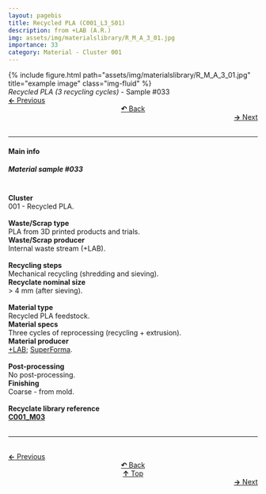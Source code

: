 ```yaml
---
layout: pagebis
title: Recycled PLA (C001_L3_S01)
description: from +LAB (A.R.)
img: assets/img/materialslibrary/R_M_A_3_01.jpg
importance: 33
category: Material - Cluster 001
---
```

<div class="row">
    <div class="col-sm mt-3 mt-md-0">
        {% include figure.html path="assets/img/materialslibrary/R_M_A_3_01.jpg" title="example image" class="img-fluid" %}
    </div>
</div>
<div class="caption">
    <i>Recycled PLA (3 recycling cycles)</i> - Sample #033
</div>

<div class="row justify-content-sm-center">
    <div class="col-sm-4 mt-3 mt-md-0" style="text-align:left">
      <a href="/projects/MatLi_C001_L2_S16/" target="_self"><b>←</b> Previous</a>
    </div>
    <div class="col-sm-4 mt-3 mt-md-0" style="text-align:center">
  <a href="/materialslibrary/" target="_self"><b>↶</b> Back</a>
    </div>
    <div class="col-sm-4 mt-3 mt-md-0" style="text-align:right">
        <td align="right"><a href="/projects/MatLi_C001_L3_S02/" target="_self"><b>→</b> Next</a></td>
    </div>
</div>
<br>

<hr>
<h4><b>Main info</b></h4>
<h5>Material sample #033</h5>
<br>

<div class="row justify-content-sm-left">
    <div class="col-sm-3 mt-3 mt-md-0" style="text-align:left">
        <b>Cluster</b>
    </div>
    <div class="col-sm-9 mt-3 mt-md-0" style="text-align:left">
        001 - Recycled PLA.
    </div>
</div>
<br>

<div class="row justify-content-sm-left">
    <div class="col-sm-3 mt-3 mt-md-0" style="text-align:left">
        <b>Waste/Scrap type</b>
    </div>
    <div class="col-sm-9 mt-3 mt-md-0" style="text-align:left">
        PLA from 3D printed products and trials.
    </div>
</div>
<div class="row justify-content-sm-left">
    <div class="col-sm-3 mt-3 mt-md-0" style="text-align:left">
        <b>Waste/Scrap producer</b>
    </div>
    <div class="col-sm-9 mt-3 mt-md-0" style="text-align:left">
        Internal waste stream (+LAB).
    </div>
</div>
<br>

<div class="row justify-content-sm-left">
    <div class="col-sm-3 mt-3 mt-md-0" style="text-align:left">
        <b>Recycling steps</b>
    </div>
    <div class="col-sm-9 mt-3 mt-md-0" style="text-align:left">
        Mechanical recycling (shredding and sieving).
    </div>
</div>
<div class="row justify-content-sm-left">
    <div class="col-sm-3 mt-3 mt-md-0" style="text-align:left">
        <b>Recyclate nominal size</b>
    </div>
    <div class="col-sm-9 mt-3 mt-md-0" style="text-align:left">
        > 4 mm (after sieving).
    </div>
</div>
<br>

<div class="row justify-content-sm-left">
    <div class="col-sm-3 mt-3 mt-md-0" style="text-align:left">
        <b>Material type</b>
    </div>
    <div class="col-sm-9 mt-3 mt-md-0" style="text-align:left">
        Recycled PLA feedstock.
    </div>
</div>
<div class="row justify-content-sm-left">
    <div class="col-sm-3 mt-3 mt-md-0" style="text-align:left">
        <b>Material specs</b>
    </div>
    <div class="col-sm-9 mt-3 mt-md-0" style="text-align:left">
        Three cycles of reprocessing (recycling + extrusion).
    </div>
</div>
<div class="row justify-content-sm-left">
    <div class="col-sm-3 mt-3 mt-md-0" style="text-align:left">
        <b>Material producer</b>
    </div>
    <div class="col-sm-9 mt-3 mt-md-0" style="text-align:left">
        <a href="https://piulab.it" target="_blank">+LAB</a>; <a href="https://superforma.xyz/" target="_blank">SuperForma</a>.
    </div>
</div>
<br>

<div class="row justify-content-sm-left">
    <div class="col-sm-3 mt-3 mt-md-0" style="text-align:left">
        <b>Post-processing</b>
    </div>
    <div class="col-sm-9 mt-3 mt-md-0" style="text-align:left">
        No post-processing.
    </div>
</div>
<div class="row justify-content-sm-left">
    <div class="col-sm-3 mt-3 mt-md-0" style="text-align:left">
        <b>Finishing</b>
    </div>
    <div class="col-sm-9 mt-3 mt-md-0" style="text-align:left">
        Coarse - from mold.
    </div>
</div>
<br>

<div class="row justify-content-sm-left">
    <div class="col-sm-3 mt-3 mt-md-0" style="text-align:left">
        <b>Recyclate library reference</b>
    </div>
    <div class="col-sm-9 mt-3 mt-md-0" style="text-align:left">
        <a href="/projects/RecLi_C001_M03/" target="_blank" title="Recyclate sample"><i class='fas fa-vial' style='font-size:1rem'></i> <b>C001_M03</b></a>
    </div>
</div>

<br>
<hr>

<br>
<div class="row justify-content-sm-center">
    <div class="col-sm-3 mt-3 mt-md-0" style="text-align:left">
      <a href="/projects/MatLi_C001_L2_S16/" target="_self"><b>←</b> Previous</a>
      </div>
    <div class="col-sm-3 mt-3 mt-md-0" style="text-align:center">
  <a href="/materialslibrary/" target="_self"><b>↶</b> Back</a>
    </div>
    <div class="col-sm-3 mt-3 mt-md-0" style="text-align:center">
  <a href="#" target="_self"><b>↑</b> Top</a>
    </div>
    <div class="col-sm-3 mt-3 mt-md-0" style="text-align:right">
        <td align="right"><a href="/projects/MatLi_C001_L3_S02/" target="_self"><b>→</b> Next</a></td>
    </div>
</div>
